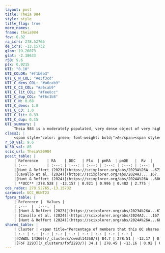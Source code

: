 ```yaml
---
layout: post
title: Theia 984
style: style
title_flag: true
more_names: 
fname: theia984
fov: 0.32
ra_icrs: 278.52765
de_icrs: -13.15732
glon: 19.26073
glat: -2.18633
r50: 9.6
plx: 0.9215
UTI: "0.10"
UTI_COLOR: "#f1b6b3"
UTI_C_N_COL: "#e3f3cd"
UTI_C_dens_COL: "#a6cab9"
UTI_C_C3_COL: "#a6cab9"
UTI_C_lit_COL: "#fee8cc"
UTI_C_dup_COL: "#f6c1b8"
UTI_C_N: 0.68
UTI_C_dens: 1.0
UTI_C_C3: 1.0
UTI_C_lit: 0.33
UTI_C_dup: 0.15
UTI_summary: |
    Theia 984 is a moderately populated, very dense object of very high C3 quality. It was recently reported in the literature.<br><br><span style="color: #99180f; font-weight: bold;">Warning: </span>This is likely a duplicate object, which shares a large percentage of members with at least one previously reported entry.
class3: |
    <span style="color: green; font-weight: bold;">A</span><span style="color: green; font-weight: bold;">A</span>
r_50_val: 9.6
N_50_val: 85
scix_url: Theia%20984
posit_table: |
    | Reference    | RA    | DEC   | Plx  | pmRA  | pmDE   |  Rv  |
    | :---         | :---: | :---: | :---: | :---: | :---: | :---: |
    |[Hunt & Reffert (2023)](https://scixplorer.org/abs/2023A%26A...673A.114H) | 278.533 | -13.147 | 0.922 | 0.967 | 0.459 | 1.203 |
    |[Cavallo et al. (2024)](https://scixplorer.org/abs/2024AJ....167...12C) | 278.496 | -13.183 | 0.926 | -- | -- | -- |
    |[Hunt & Reffert (2024)](https://scixplorer.org/abs/2024A%26A...686A..42H) | 278.533 | -13.147 | 0.922 | 0.967 | 0.459 | 1.203 |
    | **UCC** |278.528 | -13.157 | 0.921 | 0.996 | 0.482 | 2.775 | 
cds_radec: 278.52765,-13.15732
carousel: UCC_HUNT23
fpars_table: |
    | Reference |  Values |
    | :---  |  :---:  |
    | [Hunt & Reffert (2023)](https://scixplorer.org/abs/2023A%26A...673A.114H) | `AV50=1.313, diffAV50=0.573, MOD50=10.056, logAge50=8.304` |
    | [Cavallo et al. (2024)](https://scixplorer.org/abs/2024AJ....167...12C) | `AV50=1.87, dMod50=9.9, logAge50=8.29, [Fe/H]50=-0.66` |
    | [Hunt & Reffert (2024)](https://scixplorer.org/abs/2024A%26A...686A..42H) | `MassJ=334.462` |
shared_table: |
    | Cluster | <span title="Percentage of members that this OC shares with the ones listed">%</span>   | RA   | DEC   | Plx   | pmRA  | pmDE  | Rv | UTI |
    | :-: | :-: |:-: | :-: | :-: | :-: | :-: | :-: | :-: |
    |[CWWDL 14360](/_clusters/cwwdl14360/)| 84.7 | 278.51 | -13.17 | 0.92 | 1.0 | 0.48 | -2.23 |0.33 |
    |[FoF 2293](/_clusters/fof2293/)| 34.1 | 278.45 | -13.16 | 0.92 | 0.98 | 0.49 | -2.43 |0.46 |
---
```

